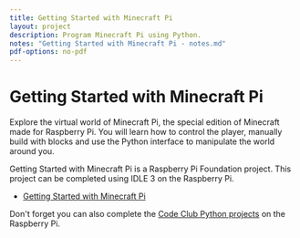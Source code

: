 ```yaml
---
title: Getting Started with Minecraft Pi
layout: project
description: Program Minecraft Pi using Python.  
notes: "Getting Started with Minecraft Pi - notes.md"
pdf-options: no-pdf
---
```


# Getting Started with Minecraft Pi

Explore the virtual world of Minecraft Pi, the special edition of Minecraft made for Raspberry Pi. You will learn how to control the player, manually build with blocks and use the Python interface to manipulate the world around you.

Getting Started with Minecraft Pi is a Raspberry Pi Foundation project. This project can be completed using IDLE 3 on the Raspberry Pi.

+ [Getting Started with Minecraft Pi](https://www.raspberrypi.org/learning/getting-started-with-minecraft-pi/)

Don't forget you can also complete the [Code Club Python projects](https://codeclubprojects.org/en-GB/python/) on the Raspberry Pi. 

